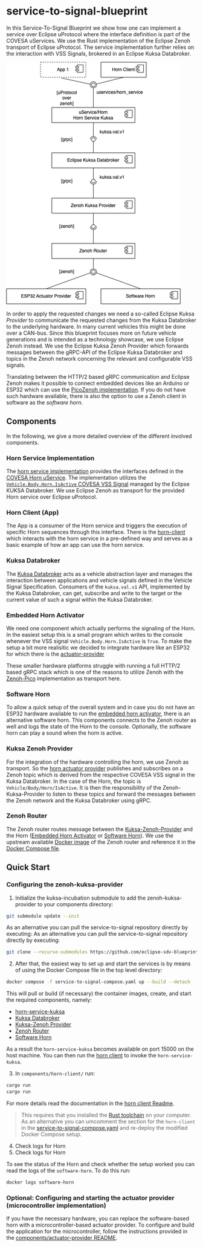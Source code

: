 # service-to-signal-blueprint

In this Service-To-Signal Blueprint we show how one can implement a service over Eclipse uProtocol where the interface definition is part of the COVESA uServices. We use the Rust implementation of the Eclipse Zenoh transport of Eclipse uProtocol. The service implementation further relies on the interaction with VSS Signals, brokered in an Eclipse Kuksa Databroker.

<img src=./img/overview.drawio.png>

In order to apply the requested changes we need a so-called Eclipse Kuksa _Provider_ to communicate the requested changes from the Kuksa Databroker to the underlying hardware.
In many current vehicles this might be done over a CAN-bus.
Since this blueprint focuses more on future vehicle generations and is intended as a technology showcase, we use Eclipse Zenoh instead.
We use the Eclipse Kuksa Zenoh Provider which forwards messages between the gRPC-API of the Eclipse Kuksa Databroker and topics in the Zenoh network concerning the relevant and configurable VSS signals.

Translating between the HTTP/2 based gRPC communication and Eclipse Zenoh makes it possible to connect embedded devices like an Arduino or ESP32 which can use the [PicoZenoh implementation](https://github.com/eclipse-zenoh/zenoh-pico).
If you do not have such hardware available, there is also the option to use a Zenoh client in software as the _software horn_.

## Components

In the following, we give a more detailed overview of the different involved components.

### Horn Service Implementation

The [horn service implementation](./components/horn-service-kuksa/) provides the interfaces defined in the [COVESA Horn uService](https://github.com/COVESA/uservices/blob/main/src/main/proto/vehicle/body/horn/v1/horn_service.proto).
The implementation utilizes the [`Vehicle.Body.Horn.IsActive` COVESA VSS Signal](https://github.com/COVESA/vehicle_signal_specification/blob/6024c4b29065b37c074649a1a65396b9d4de9b55/spec/Body/Body.vspec#L65) managed by the Eclipse KUKSA Databroker.
We use Eclipse Zenoh as transport for the provided Horn service over Eclipse uProtocol.

### Horn Client (App)

The App is a consumer of the Horn service and triggers the execution of specific Horn sequences through this interface. There is the [horn-client](./components/horn-client/) which interacts with  the horn service in a pre-defined way and serves as a basic example of how an app can use the horn service.

### Kuksa Databroker

The [Kuksa Databroker](https://github.com/eclipse-kuksa/kuksa-databroker) acts as a vehicle abstraction layer and manages the interaction between applications and vehicle signals defined in the Vehicle Signal Specification.
Consumers of the `kuksa.val.v1` API, implemented by the Kuksa Databroker, can get, subscribe and write to the target or the current value of such a signal within the Kuksa Databroker.

### Embedded Horn Activator

We need one component which actually performs the signaling of the Horn. In the easiest setup this is a small program which writes to the console whenever the VSS signal `Vehicle.Body.Horn.IsActive` is `True`. To make the setup a bit more realisitic we decided to integrate hardware like an ESP32 for which there is the [actuator-provider](./components/actuator-provider/)

These smaller hardware platforms struggle with running a full HTTP/2 based gRPC stack which is one of the reasons to utilize Zenoh with the [Zenoh-Pico](https://github.com/eclipse-zenoh/zenoh-pico) implementation as transport here.

### Software Horn

To allow a quick setup of the overall system and in case you do not have an ESP32 hardware available to run the [embedded horn activator](#embedded-horn-activator), there is an alternative software horn. This components connects to the Zenoh router as well and logs the state of the Horn to the console. Optionally, the software horn can play a sound when the horn is active.

### Kuksa Zenoh Provider

For the integration of the hardware controlling the horn, we use Zenoh as transport.
So the [horn actuator provider](#embedded-horn-activator) publishes and subscribes on a Zenoh topic which is derived from the respective COVESA VSS signal in the Kuksa Databroker.
In the case of the Horn, the topic is `Vehicle/Body/Horn/IsActive`.
It is then the responsibility of the Zenoh-Kuksa-Provider to listen to these topics and forward the messages between the Zenoh network and the Kuksa Databroker using gRPC.

### Zenoh Router

The Zenoh router routes message between the [Kuksa-Zenoh-Provider](#kuksa-zenoh-provider) and the Horn ([Embedded Horn Activator](#embedded-horn-activator) or [Software Horn](#software-horn)). We use the upstream available [Docker image](https://zenoh.io/docs/getting-started/quick-test/#run-zenoh-in-docker) of the Zenoh router and reference it in the [Docker Compose file](./service-to-signal-compose.yaml).

## Quick Start

### Configuring the zenoh-kuksa-provider

1. Initialize the kuksa-incubation submodule to add the zenoh-kuksa-provider to your components directory:

```bash
git submodule update --init
```

As an alternative you can pull the service-to-signal repository directly by executing:
As an alternative you can pull the service-to-signal repository directly by executing:

```bash
git clone --recurse-submodules https://github.com/eclipse-sdv-blueprints/service-to-signal.git
```


2. After that, the easiest way to set up and start the services is by means of using the Docker Compose file in the top
level directory:

```bash
docker compose -f service-to-signal-compose.yaml up --build --detach
```

This will pull or build (if necessary) the container images, create, and start the required components, namely:

* [horn-service-kuksa](#horn-service-implementation)
* [Kuksa Databroker](#kuksa-databroker)
* [Kuksa-Zenoh Provider](#kuksa-zenoh-provider)
* [Zenoh Router](#zenoh-router)
* [Software Horn](#software-horn)

As a result the `horn-service-kuksa` becomes available on port 15000 on the host machine. You can then run the [horn client](#horn-client-app) to invoke the `horn-service-kuksa`.

3. In `components/horn-client/` run:

```bash
cargo run
cargo run
```

For more details read the documentation in the [horn client Readme](./components/horn-client/README.md).

> This requires that you installed the [Rust toolchain](https://rustup.rs) on your computer. As an alternative you can umcomment the section for the `horn-client` in the [service-to-signal-compose.yaml](./service-to-signal-compose.yaml) and re-deploy the modified Docker Compose setup.

4. Check logs for Horn
4. Check logs for Horn

To see the status of the Horn and check whether the setup worked you can read the logs of the `software-horn`. To do this run:

```bash
docker logs software-horn
```


### Optional: Configuring and starting the actuator provider (microcontroller implementation)

If you have the necessary hardware, you can replace the software-based horn with a
microcontroller-based actuator provider. To configure and build the application for
the microcontroller, follow the instructions provided in the
[components/actuator-provider README](/components/actuator-provider/README.md).
